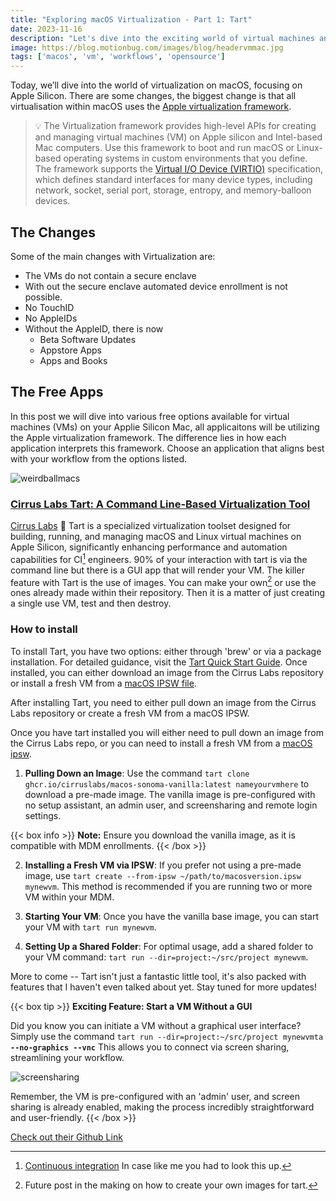 ```yaml
---
title: "Exploring macOS Virtualization - Part 1: Tart"
date: 2023-11-16
description: "Let's dive into the exciting world of virtual machines and discover some awesome ways to test our workflows. Things may have changed a bit, but that's just more reason for us to team up and uncover the best strategies together."
image: https://blog.motionbug.com/images/blog/headervmmac.jpg
tags: ['macos', 'vm', 'workflows', 'opensource']
---
```


Today, we’ll dive into the world of virtualization on macOS, focusing on Apple Silicon. There are some changes, the biggest change is that all virtualisation within macOS uses the [Apple virtualization framework](https://developer.apple.com/documentation/virtualization).

> 💡 The Virtualization framework provides high-level APIs for creating
> and managing virtual machines (VM) on Apple silicon and Intel-based
> Mac computers. Use this framework to boot and run macOS or Linux-based
> operating systems in custom environments that you define. The
> framework supports the [Virtual I/O Device
> (VIRTIO)](https://docs.oasis-open.org/virtio/virtio/v1.1/csprd01/virtio-v1.1-csprd01.html)
> specification, which defines standard interfaces for many device
> types, including network, socket, serial port, storage, entropy, and
> memory-balloon devices.

## The Changes

Some of the main changes with Virtualization are:

- The VMs do not contain a secure enclave
- With out the secure enclave automated device enrollment is not possible.
- No TouchID
- No AppleIDs
- Without the AppleID, there is now
  - Beta Software Updates
  - Appstore Apps
  - Apps and Books

## The Free Apps

In this post we will dive into various free options available for virtual machines (VMs) on your Applie Silicon Mac, all applicaitons will be utilizing the Apple virtualization framework. The difference lies in how each application interprets this framework. Choose an application that aligns best with your workflow from the options listed.

![weirdballmacs](https://blog.motionbug.com/images/blog/weirdballmacs.jpg)

### [Cirrus Labs Tart: A Command Line-Based Virtualization Tool](https://tart.run/)

[Cirrus Labs](https://tart.run/) 🥧 Tart is a specialized virtualization toolset designed for building, running, and managing macOS and Linux virtual machines on Apple Silicon, significantly enhancing performance and automation capabilities for CI[^1] engineers. 90% of your interaction with tart is via the command line but there is a GUI app that will render your VM. The killer feature with Tart is the use of images. You can make your own[^2] or use the ones already made within their repository. Then it is a matter of just creating a single use VM, test and then destroy.

### How to install

To install Tart, you have two options: either through 'brew' or via a package installation. For detailed guidance, visit the [Tart Quick Start Guide](https://tart.run/quick-start/). Once installed, you can either download an image from the Cirrus Labs repository or install a fresh VM from a [macOS IPSW file](https://mrmacintosh.com/apple-silicon-m1-full-macos-restore-ipsw-firmware-files-database/).

After installing Tart, you need to either pull down an image from the Cirrus Labs repository or create a fresh VM from a macOS IPSW.

Once you have tart installed you will either need to pull down an image from the Cirrus Labs repo, or you can need to install a fresh VM from a [macOS ipsw](https://mrmacintosh.com/apple-silicon-m1-full-macos-restore-ipsw-firmware-files-database/).

1. **Pulling Down an Image**: Use the command `tart clone ghcr.io/cirruslabs/macos-sonoma-vanilla:latest nameyourvmhere` to download a pre-made image. The vanilla image is pre-configured with no setup assistant, an admin user, and screensharing and remote login settings.

{{< box info >}}
**Note:** Ensure you download the vanilla image, as it is compatible with MDM enrollments.
{{< /box >}}

2. **Installing a Fresh VM via IPSW**: If you prefer not using a pre-made image, use `tart create --from-ipsw ~/path/to/macosversion.ipsw mynewvm`. This method is recommended if you are running two or more VM within your MDM.

3. **Starting Your VM**: Once you have the vanilla base image, you can start your VM with `tart run mynewvm`.

4. **Setting Up a Shared Folder**: For optimal usage, add a shared folder to your VM command: `tart run --dir=project:~/src/project mynewvm`.

More to come -- Tart isn't just a fantastic little tool, it's also packed with features that I haven't even talked about yet. Stay tuned for more updates! 

{{< box tip >}}
**Exciting Feature: Start a VM Without a GUI**

 Did you know you can initiate a VM without a graphical user interface? Simply use the command `tart run --dir=project:~/src/project mynewvmta` **`--no-graphics --vnc`**
 This allows you to connect via screen sharing, streamlining your workflow.

![screensharing](https://blog.motionbug.com/images/blog/screensharing.png)

Remember, the VM is pre-configured with an 'admin' user, and screen sharing is already enabled, making the process incredibly straightforward and user-friendly.
{{< /box >}}

[Check out their Github Link](https://github.com/cirruslabs/tart/)

[^1]: [Continuous integration](https://en.wikipedia.org/wiki/Continuous_integration) In case like me you had to look this up.

[^2]: Future post in the making on how to create your own images for tart.